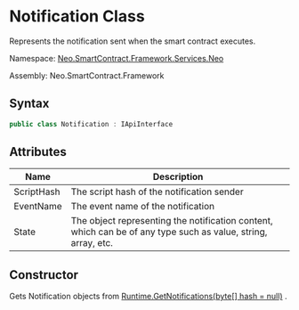 # Notification Class

Represents the notification sent when the smart contract executes.

Namespace: [Neo.SmartContract.Framework.Services.Neo](../neo.md)

Assembly: Neo.SmartContract.Framework

## Syntax

```c#
public class Notification : IApiInterface
```

## Attributes

| Name                                   | Description              |
| ---------------------------------------- | -------------------------- |
| ScriptHash | The script hash of the notification sender |
| EventName | The event name of the notification |
| State          |   The object representing the notification content, which can be of any type such as value, string, array, etc.   |

## Constructor

Gets Notification objects from [Runtime.GetNotifications(byte[] hash = null)](Runtime/GetNotifications.md) .
